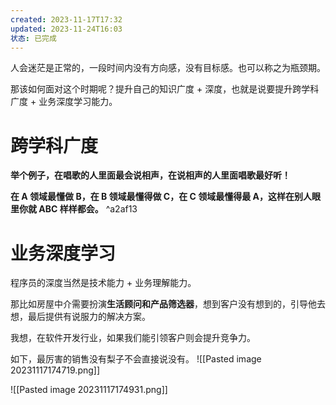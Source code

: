 ```yaml
---
created: 2023-11-17T17:32
updated: 2023-11-24T16:03
状态: 已完成
---
```

人会迷茫是正常的，一段时间内没有方向感，没有目标感。也可以称之为瓶颈期。

那该如何面对这个时期呢？提升自己的知识广度 + 深度，也就是说要提升跨学科广度 + 业务深度学习能力。

# 跨学科广度
**举个例子，在唱歌的人里面最会说相声，在说相声的人里面唱歌最好听！**

**在 A 领域最懂做 B，在 B 领域最懂得做 C，在 C 领域最懂得最 A，这样在别人眼里你就 ABC 样样都会。** ^a2af13

# 业务深度学习
程序员的深度当然是技术能力 + 业务理解能力。

那比如房屋中介需要扮演**生活顾问和产品筛选器**，想到客户没有想到的，引导他去想，最后提供有说服力的解决方案。

我想，在软件开发行业，如果我们能引领客户则会提升竞争力。

如下，最厉害的销售没有梨子不会直接说没有。
![[Pasted image 20231117174719.png]]

![[Pasted image 20231117174931.png]]